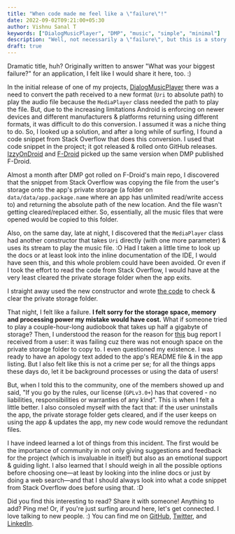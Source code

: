 ```yaml
---
title: "When code made me feel like a \"failure\"!"
date: 2022-09-02T09:21:00+05:30
author: Vishnu Sanal T
keywords: ["DialogMusicPlayer", "DMP", "music", "simple", "minimal"]
description: "Well, not necessarily a \"failure\", but this is a story about a mistake that caused me to question my existence. ;__;"
draft: true
---
```


Dramatic title, huh? Originally written to answer "What was your biggest failure?" for an application, I felt like I would share it here, too. :)

In the initial release of one of my projects, [DialogMusicPlayer](https://github.com/VishnuSanal/DialogMusicPlayer) there was a need to convert the path received to a new format (`Uri` to absolute path) to play the audio file because the `MediaPlayer` class needed the path to play the file. But, due to the increasing limitations Android is enforcing on newer devices and different manufacturers & platforms returning using different formats, it was difficult to do this conversion. I assumed it was a niche thing to do. So, I looked up a solution, and after a long while of surfing, I found a code snippet from Stack Overflow that does this conversion. I used that code snippet in the project; it got released & rolled onto GitHub releases. [IzzyOnDroid](https://apt.izzysoft.de/fdroid/) and [F-Droid](https://f-droid.org/) picked up the same version when DMP published F-Droid.

Almost a month after DMP got rolled on F-Droid's main repo, I discovered that the snippet from Stack Overflow was copying the file from the user's storage onto the app's private storage (a folder on `data/data/app.package.name` where an app has unlimited read/write access to) and returning the absolute path of the new location. And the file wasn't getting cleared/replaced either. So, essentially, all the music files that were opened would be copied to this folder.

Also, on the same day, late at night, I discovered that the `MediaPlayer` class had another constructor that takes `Uri` directly (with one more parameter) & uses its stream to play the music file. :O Had I taken a little time to look up the docs or at least look into the inline documentation of the IDE, I would have seen this, and this whole problem could have been avoided. Or even if I took the effort to read the code from Stack Overflow, I would have at the very least cleared the private storage folder when the app exits.

I straight away used the new constructor and wrote [the code](https://github.com/VishnuSanal/DialogMusicPlayer/commit/8f0052d2967960d0f6c79fcbd3278db5fa040150) to check & clear the private storage folder.

That night, I felt like a failure. **I felt sorry for the storage space, memory and processing power my mistake would have cost.** What if someone tried to play a couple-hour-long audiobook that takes up half a gigabyte of storage? Then, I understood the reason for the reason for [this](https://github.com/VishnuSanal/DialogMusicPlayer/issues/17) bug report I received from a user: it was failing cuz there was not enough space on the private storage folder to copy to. I even questioned my existence. I was ready to have an apology text added to the app's README file & in the app listing. But I also felt like this is not a crime per se; for all the things apps these days do, let it be background processes or using the data of users!

But, when I told this to the community, one of the members showed up and said, "If you go by the rules, our license (`GPLv3.0+`) has that covered - no liabilities, responsibilities or warranties of any kind". This is when I felt a little better. I also consoled myself with the fact that: if the user uninstalls the app, the private storage folder gets cleared, and if the user keeps on using the app & updates the app, my new code would remove the redundant files.

I have indeed learned a lot of things from this incident. The first would be the importance of community in not only giving suggestions and feedback for the project (which is invaluable in itself) but also as an emotional support & guiding light. I also learned that I should weigh in all the possible options before choosing one—at least by looking into the inline docs or just by doing a web search—and that I should always look into what a code snippet from Stack Overflow does before using that. :D

Did you find this interesting to read? Share it with someone! Anything to add? Ping me! Or, if you're just surfing around here, let's get connected. I love talking to new people. :) You can find me on [GitHub](https://github.com/VishnuSanal), [Twitter](https://twitter.com/VishnuSanalT), and [LinkedIn](https://www.linkedin.com/in/vishnu-sanal-t/).